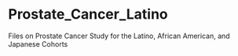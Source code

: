 # Prostate_Cancer_Latino
Files on Prostate Cancer Study for the Latino, African American, and Japanese Cohorts
